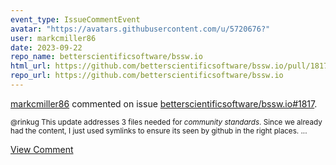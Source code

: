 ```yaml
---
event_type: IssueCommentEvent
avatar: "https://avatars.githubusercontent.com/u/5720676?"
user: markcmiller86
date: 2023-09-22
repo_name: betterscientificsoftware/bssw.io
html_url: https://github.com/betterscientificsoftware/bssw.io/pull/1817
repo_url: https://github.com/betterscientificsoftware/bssw.io
---
```


<a href='https://github.com/markcmiller86' target='_blank'>markcmiller86</a> commented on issue <a href='https://github.com/betterscientificsoftware/bssw.io/pull/1817' target='_blank'>betterscientificsoftware/bssw.io#1817</a>.

<small>@rinkug This update addresses 3 files needed for *community standards*. Since we already had the content, I just used symlinks to ensure its seen by github in the right places....</small>

<a href='https://github.com/betterscientificsoftware/bssw.io/pull/1817' target='_blank'>View Comment</a>
